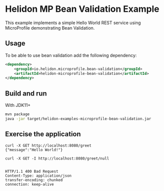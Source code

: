 # Helidon MP Bean Validation Example

This example implements a simple Hello World REST service using MicroProfile demonstrating Bean Validation.

## Usage

To be able to use bean validation add the following dependency: 

```xml
<dependency>
    <groupId>io.helidon.microprofile.bean-validation</groupId>
    <artifactId>helidon-microprofile-bean-validation</artifactId>
</dependency>
```

## Build and run

With JDK11+
```bash
mvn package
java -jar target/helidon-examples-microprofile-bean-validation.jar
```

## Exercise the application

```
curl -X GET http://localhost:8080/greet
{"message":"Hello World!"}

curl -X GET -I http://localhost:8080/greet/null


HTTP/1.1 400 Bad Request
Content-Type: application/json
transfer-encoding: chunked
connection: keep-alive


```